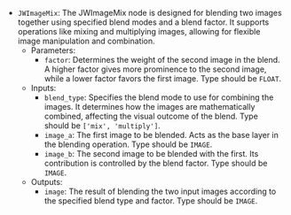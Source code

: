 - `JWImageMix`: The JWImageMix node is designed for blending two images together using specified blend modes and a blend factor. It supports operations like mixing and multiplying images, allowing for flexible image manipulation and combination.
    - Parameters:
        - `factor`: Determines the weight of the second image in the blend. A higher factor gives more prominence to the second image, while a lower factor favors the first image. Type should be `FLOAT`.
    - Inputs:
        - `blend_type`: Specifies the blend mode to use for combining the images. It determines how the images are mathematically combined, affecting the visual outcome of the blend. Type should be `['mix', 'multiply']`.
        - `image_a`: The first image to be blended. Acts as the base layer in the blending operation. Type should be `IMAGE`.
        - `image_b`: The second image to be blended with the first. Its contribution is controlled by the blend factor. Type should be `IMAGE`.
    - Outputs:
        - `image`: The result of blending the two input images according to the specified blend type and factor. Type should be `IMAGE`.
